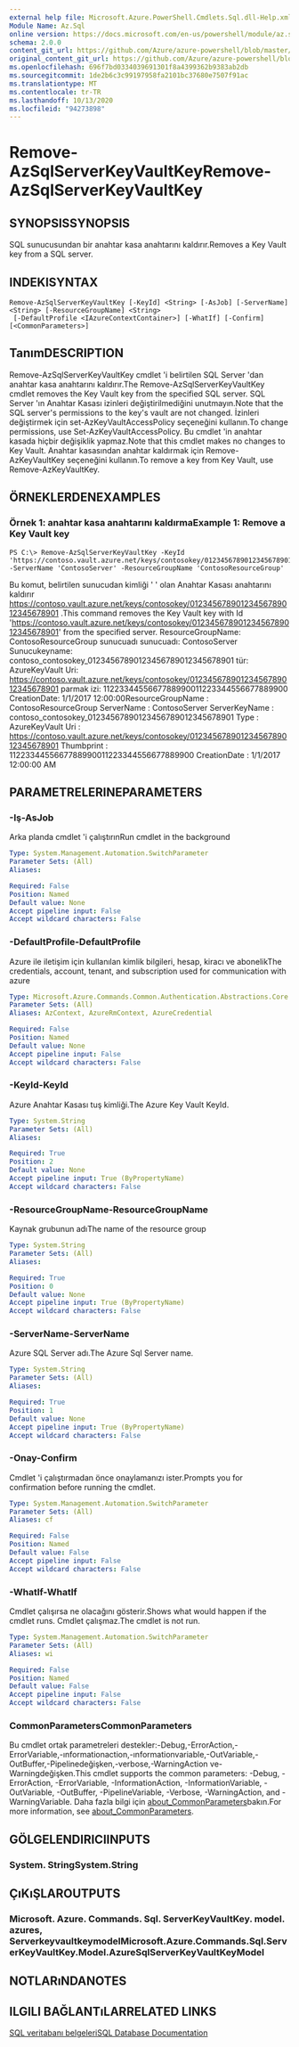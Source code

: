 ```yaml
---
external help file: Microsoft.Azure.PowerShell.Cmdlets.Sql.dll-Help.xml
Module Name: Az.Sql
online version: https://docs.microsoft.com/en-us/powershell/module/az.sql/remove-azsqlserverkeyvaultkey
schema: 2.0.0
content_git_url: https://github.com/Azure/azure-powershell/blob/master/src/Sql/Sql/help/Remove-AzSqlServerKeyVaultKey.md
original_content_git_url: https://github.com/Azure/azure-powershell/blob/master/src/Sql/Sql/help/Remove-AzSqlServerKeyVaultKey.md
ms.openlocfilehash: 696f7bd0334039691301f8a4399362b9383ab2db
ms.sourcegitcommit: 1de2b6c3c99197958fa2101bc37680e7507f91ac
ms.translationtype: MT
ms.contentlocale: tr-TR
ms.lasthandoff: 10/13/2020
ms.locfileid: "94273898"
---
```

# <span data-ttu-id="43b9b-101">Remove-AzSqlServerKeyVaultKey</span><span class="sxs-lookup"><span data-stu-id="43b9b-101">Remove-AzSqlServerKeyVaultKey</span></span>

## <span data-ttu-id="43b9b-102">SYNOPSIS</span><span class="sxs-lookup"><span data-stu-id="43b9b-102">SYNOPSIS</span></span>
<span data-ttu-id="43b9b-103">SQL sunucusundan bir anahtar kasa anahtarını kaldırır.</span><span class="sxs-lookup"><span data-stu-id="43b9b-103">Removes a Key Vault key from a SQL server.</span></span>

## <span data-ttu-id="43b9b-104">INDEKI</span><span class="sxs-lookup"><span data-stu-id="43b9b-104">SYNTAX</span></span>

```
Remove-AzSqlServerKeyVaultKey [-KeyId] <String> [-AsJob] [-ServerName] <String> [-ResourceGroupName] <String>
 [-DefaultProfile <IAzureContextContainer>] [-WhatIf] [-Confirm] [<CommonParameters>]
```

## <span data-ttu-id="43b9b-105">Tanım</span><span class="sxs-lookup"><span data-stu-id="43b9b-105">DESCRIPTION</span></span>
<span data-ttu-id="43b9b-106">Remove-AzSqlServerKeyVaultKey cmdlet 'i belirtilen SQL Server 'dan anahtar kasa anahtarını kaldırır.</span><span class="sxs-lookup"><span data-stu-id="43b9b-106">The Remove-AzSqlServerKeyVaultKey cmdlet removes the Key Vault key from the specified SQL server.</span></span>
<span data-ttu-id="43b9b-107">SQL Server 'ın Anahtar Kasası izinleri değiştirilmediğini unutmayın.</span><span class="sxs-lookup"><span data-stu-id="43b9b-107">Note that the SQL server's permissions to the key's vault are not changed.</span></span>
<span data-ttu-id="43b9b-108">İzinleri değiştirmek için set-AzKeyVaultAccessPolicy seçeneğini kullanın.</span><span class="sxs-lookup"><span data-stu-id="43b9b-108">To change permissions, use Set-AzKeyVaultAccessPolicy.</span></span>
<span data-ttu-id="43b9b-109">Bu cmdlet 'in anahtar kasada hiçbir değişiklik yapmaz.</span><span class="sxs-lookup"><span data-stu-id="43b9b-109">Note that this cmdlet makes no changes to Key Vault.</span></span>
<span data-ttu-id="43b9b-110">Anahtar kasasından anahtar kaldırmak için Remove-AzKeyVaultKey seçeneğini kullanın.</span><span class="sxs-lookup"><span data-stu-id="43b9b-110">To remove a key from Key Vault, use Remove-AzKeyVaultKey.</span></span>

## <span data-ttu-id="43b9b-111">ÖRNEKLERDEN</span><span class="sxs-lookup"><span data-stu-id="43b9b-111">EXAMPLES</span></span>

### <span data-ttu-id="43b9b-112">Örnek 1: anahtar kasa anahtarını kaldırma</span><span class="sxs-lookup"><span data-stu-id="43b9b-112">Example 1: Remove a Key Vault key</span></span>
```
PS C:\> Remove-AzSqlServerKeyVaultKey -KeyId 'https://contoso.vault.azure.net/keys/contosokey/01234567890123456789012345678901' -ServerName 'ContosoServer' -ResourceGroupName 'ContosoResourceGroup'
```

<span data-ttu-id="43b9b-113">Bu komut, belirtilen sunucudan kimliği ' ' olan Anahtar Kasası anahtarını kaldırır https://contoso.vault.azure.net/keys/contosokey/01234567890123456789012345678901 .</span><span class="sxs-lookup"><span data-stu-id="43b9b-113">This command removes the Key Vault key with Id 'https://contoso.vault.azure.net/keys/contosokey/01234567890123456789012345678901' from the specified server.</span></span>
<span data-ttu-id="43b9b-114">ResourceGroupName: ContosoResourceGroup sunucuadı sunucuadı: ContosoServer Sunucukeyname: contoso_contosokey_01234567890123456789012345678901 tür: AzureKeyVault Uri: https://contoso.vault.azure.net/keys/contosokey/01234567890123456789012345678901 parmak izi: 1122334455667788990011223344556677889900 CreationDate: 1/1/2017 12:00:00</span><span class="sxs-lookup"><span data-stu-id="43b9b-114">ResourceGroupName : ContosoResourceGroup ServerName        : ContosoServer ServerKeyName     : contoso_contosokey_01234567890123456789012345678901 Type              : AzureKeyVault Uri               : https://contoso.vault.azure.net/keys/contosokey/01234567890123456789012345678901 Thumbprint        : 1122334455667788990011223344556677889900 CreationDate      : 1/1/2017 12:00:00 AM</span></span>

## <span data-ttu-id="43b9b-115">PARAMETRELERINE</span><span class="sxs-lookup"><span data-stu-id="43b9b-115">PARAMETERS</span></span>

### <span data-ttu-id="43b9b-116">-Iş</span><span class="sxs-lookup"><span data-stu-id="43b9b-116">-AsJob</span></span>
<span data-ttu-id="43b9b-117">Arka planda cmdlet 'i çalıştırın</span><span class="sxs-lookup"><span data-stu-id="43b9b-117">Run cmdlet in the background</span></span>

```yaml
Type: System.Management.Automation.SwitchParameter
Parameter Sets: (All)
Aliases:

Required: False
Position: Named
Default value: None
Accept pipeline input: False
Accept wildcard characters: False
```

### <span data-ttu-id="43b9b-118">-DefaultProfile</span><span class="sxs-lookup"><span data-stu-id="43b9b-118">-DefaultProfile</span></span>
<span data-ttu-id="43b9b-119">Azure ile iletişim için kullanılan kimlik bilgileri, hesap, kiracı ve abonelik</span><span class="sxs-lookup"><span data-stu-id="43b9b-119">The credentials, account, tenant, and subscription used for communication with azure</span></span>

```yaml
Type: Microsoft.Azure.Commands.Common.Authentication.Abstractions.Core.IAzureContextContainer
Parameter Sets: (All)
Aliases: AzContext, AzureRmContext, AzureCredential

Required: False
Position: Named
Default value: None
Accept pipeline input: False
Accept wildcard characters: False
```

### <span data-ttu-id="43b9b-120">-KeyId</span><span class="sxs-lookup"><span data-stu-id="43b9b-120">-KeyId</span></span>
<span data-ttu-id="43b9b-121">Azure Anahtar Kasası tuş kimliği.</span><span class="sxs-lookup"><span data-stu-id="43b9b-121">The Azure Key Vault KeyId.</span></span>

```yaml
Type: System.String
Parameter Sets: (All)
Aliases:

Required: True
Position: 2
Default value: None
Accept pipeline input: True (ByPropertyName)
Accept wildcard characters: False
```

### <span data-ttu-id="43b9b-122">-ResourceGroupName</span><span class="sxs-lookup"><span data-stu-id="43b9b-122">-ResourceGroupName</span></span>
<span data-ttu-id="43b9b-123">Kaynak grubunun adı</span><span class="sxs-lookup"><span data-stu-id="43b9b-123">The name of the resource group</span></span>

```yaml
Type: System.String
Parameter Sets: (All)
Aliases:

Required: True
Position: 0
Default value: None
Accept pipeline input: True (ByPropertyName)
Accept wildcard characters: False
```

### <span data-ttu-id="43b9b-124">-ServerName</span><span class="sxs-lookup"><span data-stu-id="43b9b-124">-ServerName</span></span>
<span data-ttu-id="43b9b-125">Azure SQL Server adı.</span><span class="sxs-lookup"><span data-stu-id="43b9b-125">The Azure Sql Server name.</span></span>

```yaml
Type: System.String
Parameter Sets: (All)
Aliases:

Required: True
Position: 1
Default value: None
Accept pipeline input: True (ByPropertyName)
Accept wildcard characters: False
```

### <span data-ttu-id="43b9b-126">-Onay</span><span class="sxs-lookup"><span data-stu-id="43b9b-126">-Confirm</span></span>
<span data-ttu-id="43b9b-127">Cmdlet 'i çalıştırmadan önce onaylamanızı ister.</span><span class="sxs-lookup"><span data-stu-id="43b9b-127">Prompts you for confirmation before running the cmdlet.</span></span>

```yaml
Type: System.Management.Automation.SwitchParameter
Parameter Sets: (All)
Aliases: cf

Required: False
Position: Named
Default value: False
Accept pipeline input: False
Accept wildcard characters: False
```

### <span data-ttu-id="43b9b-128">-WhatIf</span><span class="sxs-lookup"><span data-stu-id="43b9b-128">-WhatIf</span></span>
<span data-ttu-id="43b9b-129">Cmdlet çalışırsa ne olacağını gösterir.</span><span class="sxs-lookup"><span data-stu-id="43b9b-129">Shows what would happen if the cmdlet runs.</span></span>
<span data-ttu-id="43b9b-130">Cmdlet çalışmaz.</span><span class="sxs-lookup"><span data-stu-id="43b9b-130">The cmdlet is not run.</span></span>

```yaml
Type: System.Management.Automation.SwitchParameter
Parameter Sets: (All)
Aliases: wi

Required: False
Position: Named
Default value: False
Accept pipeline input: False
Accept wildcard characters: False
```

### <span data-ttu-id="43b9b-131">CommonParameters</span><span class="sxs-lookup"><span data-stu-id="43b9b-131">CommonParameters</span></span>
<span data-ttu-id="43b9b-132">Bu cmdlet ortak parametreleri destekler:-Debug,-ErrorAction,-ErrorVariable,-ınformationaction,-ınformationvariable,-OutVariable,-OutBuffer,-Pipelinedeğişken,-verbose,-WarningAction ve-Warningdeğişken.</span><span class="sxs-lookup"><span data-stu-id="43b9b-132">This cmdlet supports the common parameters: -Debug, -ErrorAction, -ErrorVariable, -InformationAction, -InformationVariable, -OutVariable, -OutBuffer, -PipelineVariable, -Verbose, -WarningAction, and -WarningVariable.</span></span> <span data-ttu-id="43b9b-133">Daha fazla bilgi için [about_CommonParameters](http://go.microsoft.com/fwlink/?LinkID=113216)bakın.</span><span class="sxs-lookup"><span data-stu-id="43b9b-133">For more information, see [about_CommonParameters](http://go.microsoft.com/fwlink/?LinkID=113216).</span></span>

## <span data-ttu-id="43b9b-134">GÖLGELENDIRICI</span><span class="sxs-lookup"><span data-stu-id="43b9b-134">INPUTS</span></span>

### <span data-ttu-id="43b9b-135">System. String</span><span class="sxs-lookup"><span data-stu-id="43b9b-135">System.String</span></span>

## <span data-ttu-id="43b9b-136">ÇıKıŞLAR</span><span class="sxs-lookup"><span data-stu-id="43b9b-136">OUTPUTS</span></span>

### <span data-ttu-id="43b9b-137">Microsoft. Azure. Commands. Sql. ServerKeyVaultKey. model. azures, Serverkeyvaultkeymodel</span><span class="sxs-lookup"><span data-stu-id="43b9b-137">Microsoft.Azure.Commands.Sql.ServerKeyVaultKey.Model.AzureSqlServerKeyVaultKeyModel</span></span>

## <span data-ttu-id="43b9b-138">NOTLARıNDA</span><span class="sxs-lookup"><span data-stu-id="43b9b-138">NOTES</span></span>

## <span data-ttu-id="43b9b-139">ILGILI BAĞLANTıLAR</span><span class="sxs-lookup"><span data-stu-id="43b9b-139">RELATED LINKS</span></span>

[<span data-ttu-id="43b9b-140">SQL veritabanı belgeleri</span><span class="sxs-lookup"><span data-stu-id="43b9b-140">SQL Database Documentation</span></span>](https://docs.microsoft.com/azure/sql-database/)
